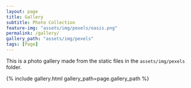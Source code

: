 ```yaml
---
layout: page
title: Gallery
subtitle: Photo Collection
feature-img: "assets/img/pexels/oasis.png"
permalink: /gallery/
gallery_path: "assets/img/pexels"
tags: [Page]
---
```


This is a photo gallery made from the static files in the `assets/img/pexels` folder.


{% include gallery.html gallery_path=page.gallery_path %}
